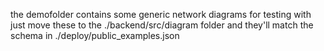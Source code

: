 the demofolder contains some generic network diagrams for testing with
just move these to the ./backend/src/diagram folder and they'll match the schema in ./deploy/public_examples.json
